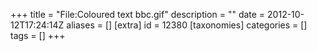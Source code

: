 +++
title = "File:Coloured text bbc.gif"
description = ""
date = 2012-10-12T17:24:14Z
aliases = []
[extra]
id = 12380
[taxonomies]
categories = []
tags = []
+++


